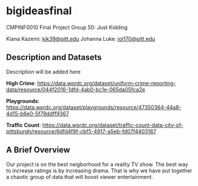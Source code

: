# bigideasfinal
CMPINF0010 Final Project Group 50: Just Kidding

Kiana Kazemi: kik39@pitt.edu
Johanna Luke: jol170@pitt.edu
## Description and Datasets
Description will be added here

**High Crime**: https://data.wprdc.org/dataset/uniform-crime-reporting-data/resource/044f2016-1dfd-4ab0-bc1e-065da05fca2e

**Playgrounds**: https://data.wprdc.org/dataset/playgrounds/resource/47350364-44a8-4d15-b6e0-5f79ddff9367

**Traffic Count**: https://data.wprdc.org/dataset/traffic-count-data-city-of-pittsburgh/resource/6dfd4f8f-cbf5-4917-a5eb-fd07f4403167

## A Brief Overview 
Our project is on the best neigborhood for a reality TV show. The best way to increase ratings is by increasing drama. That is why we have put together a chaotic group of data that will boost viewer entertainment. 
 
